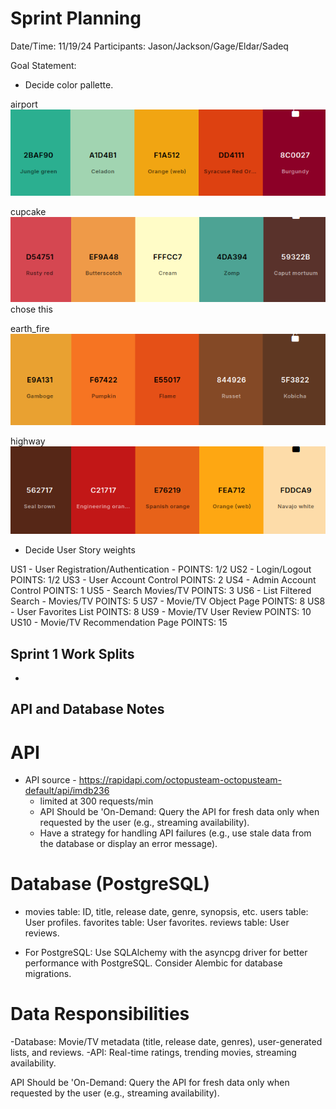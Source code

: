 # Sprint Planning

Date/Time: 11/19/24
Participants: Jason/Jackson/Gage/Eldar/Sadeq

Goal Statement: 

- Decide color pallette. 

airport
![pics/colors/airport.png](pics/colors/airport.png)

cupcake
![pics/colors/cupcake.png](pics/colors/cupcake.png)   chose this

earth_fire
![pics/colors/earth_fire.png](pics/colors/earth_fire.png)

highway
![pics/colors/highway.png](pics/colors/highway.png)

- Decide User Story weights

US1 - User Registration/Authentication -    POINTS: 1/2
US2 - Login/Logout                          POINTS: 1/2
US3 - User Account Control                  POINTS: 2
US4 - Admin Account Control                 POINTS: 1
US5 - Search Movies/TV                      POINTS: 3
US6 - List Filtered Search - Movies/TV      POINTS: 5
US7 - Movie/TV Object Page                  POINTS: 8
US8 - User Favorites List                   POINTS: 8
US9 - Movie/TV User Review                  POINTS: 10
US10 - Movie/TV Recommendation Page         POINTS: 15

## Sprint 1 Work Splits ##
- 

## API and Database Notes

# API
- API source - https://rapidapi.com/octopusteam-octopusteam-default/api/imdb236
    - limited at 300 requests/min
    - API Should be 'On-Demand: Query the API for fresh data only when requested by the user (e.g., streaming availability).
    - Have a strategy for handling API failures (e.g., use stale data from the database or display an error message).

# Database (PostgreSQL)
-   movies table: ID, title, release date, genre, synopsis, etc.
    users table: User profiles.
    favorites table: User favorites.
    reviews table: User reviews.

- For PostgreSQL:
    Use SQLAlchemy with the asyncpg driver for better performance with PostgreSQL.
    Consider Alembic for database migrations.

# Data Responsibilities
-Database: Movie/TV metadata (title, release date, genres), user-generated lists, and reviews.
-API: Real-time ratings, trending movies, streaming availability.

API Should be 'On-Demand: Query the API for fresh data only when requested by the user (e.g., streaming availability).
